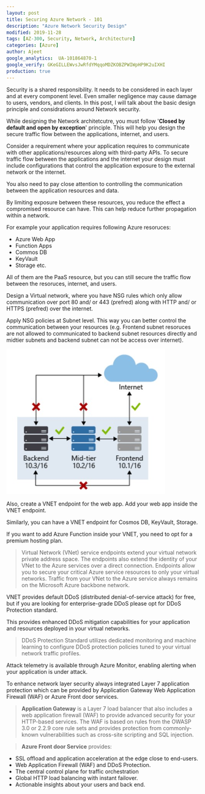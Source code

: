 ```yaml
---
layout: post
title: Securing Azure Network - 101
description: "Azure Network Security Design"
modified: 2019-11-28
tags: [AZ-300, Security, Network, Architecture]
categories: [Azure]
author: Ajeet
google_analytics:  UA-101864870-1
google_verify: GKeGILLEWvsJwRfdYMqqoMDZKOBZPWIWpHP9K2uIXHI
production: true
---
```

Security is a shared responsibility. It needs to be considered in each layer and at every component level. Even smaller negligence may cause damage to users, vendors, and clients.  In this post, I  will talk about the basic design principle and considrations around Network security.

<!--more-->

While designing the Network architetcutre, you must follow '**Closed by default and open by exception**' principle. 
This will help you design the secure traffic flow between the applications, internet, and users.

Consider a requirement where your application requires to communicate with other applications/resources along with third-party APIs. To secure traffic flow between the applications and the internet your design must include configurations that control the application exposure to the external network or the internet. 

You also need to pay close attention to controlling the communication between the application resources and data. 

By limiting exposure between these resources, you reduce the effect a compromised resource can have. This can help reduce further propagation within a network.

For example your application requires following Azure resoruces:
-   Azure Web App
-   Function Apps 
-   Commos DB
-   KeyVault
-   Storage etc.

All of them are the PaaS resource, but you can still secure the traffic flow between the resoruces, internet, and users. 

Design a Virtual network, where you have NSG rules which only allow communication over port 80 and/ or 443 (prefred) along with HTTP and/ or HTTPS (prefred) over the internet. 

Apply NSG policies at Subnet level. This way you can better control the communication between your resources (e.g. Frontend subnet resoruces are not allowed to communicated to backend subnet resources directly and midtier subnets and backend subnet can not be access over internet).

![](../images/azexams/subnetlevel.JPG)


Also, create a VNET endpoint for the web app. Add your web app inside the VNET endpoint. 

Similarly, you can have a VNET endpoint for Cosmos DB, KeyVault, Storage. 

If you want to add Azure Function inside your VNET, you need to opt for a premium hosting plan.

> Virtual Network (VNet) service endpoints extend your virtual network private address space. The endpoints also extend the identity of your VNet to the Azure services over a direct connection. Endpoints allow you to secure your critical Azure service resources to only your virtual networks. Traffic from your VNet to the Azure service always remains on the Microsoft Azure backbone network.

VNET provides default  DDoS (distributed denial-of-service attack) for free, but if you are looking for enterprise-grade DDoS please opt for DDoS Protection standard. 

This provides enhanced DDoS mitigation capabilities for your application and resources deployed in your virtual networks.

> DDoS Protection Standard utilizes dedicated monitoring and machine learning to configure DDoS protection policies tuned to your virtual network traffic profiles. 
 
 Attack telemetry is available through Azure Monitor, enabling alerting when your application is under attack. 
 
To enhance network layer security always integrated Layer 7 application protection which can be provided by Application Gateway Web Application Firewall (WAF) or Azure Front door services. 

> **Application Gateway** is a Layer 7 load balancer that also includes a web application firewall (WAF) to provide advanced security for your HTTP-based services. The WAF is based on rules from the OWASP 3.0 or 2.2.9 core rule sets and provides protection from commonly-known vulnerabilities such as cross-site scripting and SQL injection.

> **Azure Front door Service** provides: 
-   SSL offload and application acceleration at the edge close to end-users.
- Web Application Firewall (WAF) and DDoS Protection.
- The central control plane for traffic orchestration
- Global HTTP load balancing with instant failover.
- Actionable insights about your users and back end.

